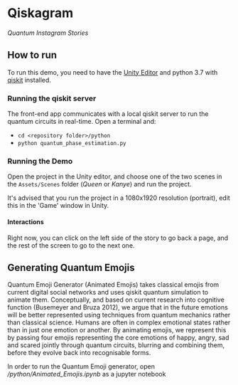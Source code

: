 # Qiskagram
*Quantum Instagram Stories*



## How to run
To run this demo, you need to have the [Unity Editor](https://unity3d.com/get-unity/) and python 3.7 with [qiskit](https://qiskit.org) installed.

### Running the qiskit server
The front-end app communicates with a local qiskit server to run the quantum circuits in real-time. Open a terminal and:
* `cd <repository folder>/python`
* `python quantum_phase_estimation.py`

### Running the Demo
Open the project in the Unity editor, and choose one of the two scenes in the `Assets/Scenes` folder (*Queen* or *Kanye*) and run the project.

It's advised that you run the project in a 1080x1920 resolution (portrait), edit this in the 'Game' window in Unity.

#### Interactions
Right now, you can click on the left side of the story to go back a page, and the rest of the screen to go to the next one.

## Generating Quantum Emojis
Quantum Emoji Generator (Animated Emojis) takes classical emojis from current digital social networks and uses qiskit quantum simulation to animate them. Conceptually, and based on current research into cognitive function (Busemeyer and Bruza 2012), we argue that in the future emotions will be better represented using techniques from quantum mechanics rather than classical science. Humans are often in complex emotional states rather than in just one emotion or another. By animating emojis, we represent this by passing four emojis representing the core emotions of happy, angry, sad and scared jointly through quantum circuits, blurring and combining them, before they evolve back into recognisable forms.

In order to run the Quantum Emoji generator, open *<repository folder>/python/Animated_Emojis.ipynb* as a jupyter notebook
